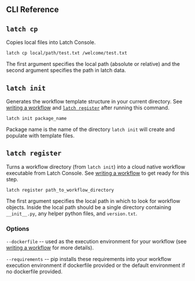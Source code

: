 CLI Reference
---

## `latch cp`

Copies local files into Latch Console.

```
latch cp local/path/test.txt /welcome/test.txt
```

The first argument specifies the local path (absolute or relative) and the second argument specifies the path in latch data.

## `latch init`

Generates the workflow template structure in your current directory. See [writing a workflow](writing_a_workflow.md) and [`latch register`](register.md) after running this command.

```
latch init package_name
```

Package name is the name of the directory `latch init` will create and populate with template files.

## `latch register`

Turns a workflow directory (from `latch init`) into a cloud native workflow executable from Latch Console. See [writing a workflow](writing_a_workflow.md) to get ready for this step.

```
latch register path_to_workflow_directory
```

The first argument specifies the local path in which to look for workflow objects. Inside the local path should be a single directory containing `__init__.py`, any helper python files, and `version.txt`.

### Options

`--dockerfile` -- used as the execution environment for your workflow (see [writing a workflow](writing_a_workflow.md) for more details).

`--requirements` -- pip installs these requirements into your workflow execution environment if dockerfile provided or the default environment if no dockerfile provided.
